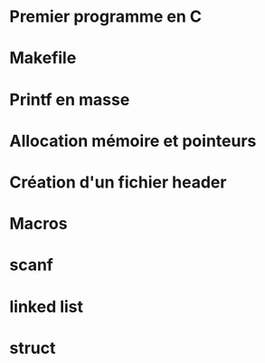 
# Premier programme en C
# Makefile
# Printf en masse
# Allocation mémoire et pointeurs
# Création d'un fichier header


# Macros
# scanf
# linked list
# struct


